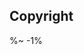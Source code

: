 <!-- ## TODO

- [ ] Add a new item to the todo list. -->

## Copyright

<Footer
  client="Depack"
  clientLink="https://artd.eco/depack"
  />

%~ -1%